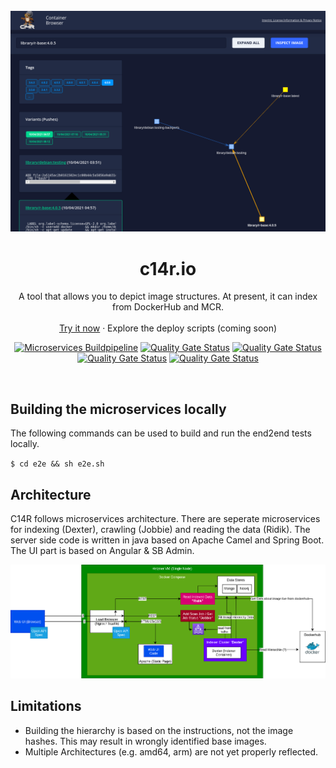 <div id="top"></div>

<br />
<div align="center">
    <img  src="screenshot.png?raw=true">

  <h1 align="center">c14r.io</h1>
  <p align="center">
    A tool that allows you to depict image structures. At present, it can index from DockerHub and MCR.
    <br />
    <br />
    <a href="https://c14r.io">Try it now</a>
    ·
    Explore the deploy scripts (coming soon)
  
  [![Microservices Buildpipeline](https://github.com/aymenfurter/c14r.io/actions/workflows/build.yml/badge.svg)](https://github.com/aymenfurter/c14r.io/actions/workflows/build.yml) [![Quality Gate Status](https://sonarcloud.io/api/project_badges/measure?project=c14r.dexter&metric=alert_status)](https://sonarcloud.io/dashboard?id=c14r.dexter) [![Quality Gate Status](https://sonarcloud.io/api/project_badges/measure?project=c14r.dexter&metric=alert_status)](https://sonarcloud.io/dashboard?id=c14r.ridik) [![Quality Gate Status](https://sonarcloud.io/api/project_badges/measure?project=c14r.dexter&metric=alert_status)](https://sonarcloud.io/dashboard?id=c14r.jobbie) [![Quality Gate Status](https://sonarcloud.io/api/project_badges/measure?project=c14r.ui&metric=alert_status)](https://sonarcloud.io/dashboard?id=c14r.ui)
  </p>

</div>
<br />

## Building the microservices locally
The following commands can be used to build and run the end2end tests locally.

`$ cd e2e && sh e2e.sh`


## Architecture
C14R follows microservices architecture. There are seperate microservices for indexing (Dexter), crawling (Jobbie) and reading the data (Ridik). The server side code is written in java based on Apache Camel and Spring Boot. The UI part is based on Angular & SB Admin.


![Architecture](infra.png?raw=true)

## Limitations
- Building the hierarchy is based on the instructions, not the image hashes. This may result in wrongly identified base images.
- Multiple Architectures (e.g. amd64, arm) are not yet properly reflected.
